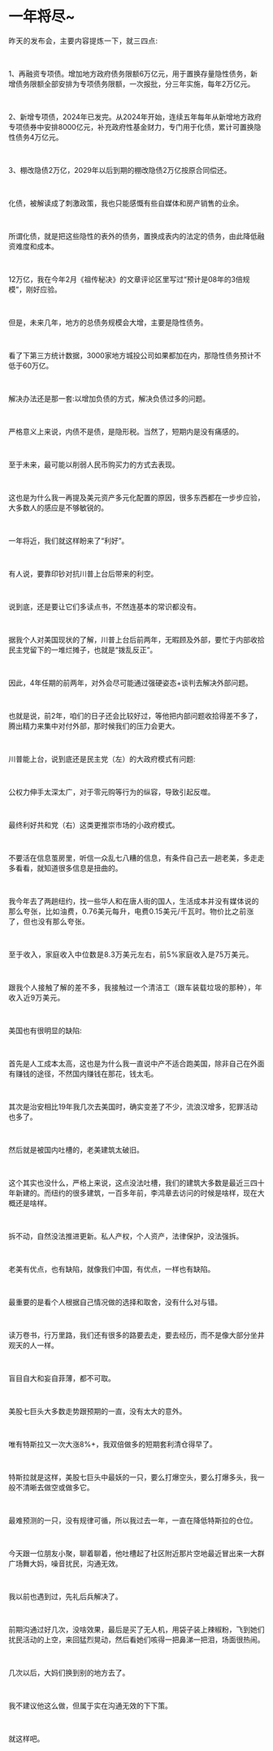 # 一年将尽~

<p style="visibility: visible;"><span style="background-color: transparent; letter-spacing: 0.034em; caret-color: var(--weui-BRAND); visibility: visible;">昨天的发布会，主要内容提炼一下，就三四点:</span></p><p style="visibility: visible;"><br style="visibility: visible;"></p><p style="visibility: visible;">1、再融资专项债。增加地方政府债务限额6万亿元，用于置换存量隐性债务，新增债务限额全部安排为专项债务限额，一次报批，分三年实施，每年2万亿元。</p><p style="visibility: visible;"><br style="visibility: visible;"></p><p style="visibility: visible;">2、新增专项债，2024年已发完。从2024年开始，连续五年每年从新增地方政府专项债券中安排8000亿元，补充政府性基金财力，专门用于化债，累计可置换隐性债务4万亿元。</p><p style="visibility: visible;"><br style="visibility: visible;"></p><p style="visibility: visible;">3、棚改隐债2万亿，2029年以后到期的棚改隐债2万亿按原合同偿还。</p><p style="visibility: visible;"><br style="visibility: visible;"></p><p style="visibility: visible;">化债，被解读成了刺激政策，我也只能感慨有些自媒体和房产销售的业余。</p><p style="visibility: visible;"><br style="visibility: visible;"></p><p style="visibility: visible;">所谓化债，就是把这些隐性的表外的债务，置换成表内的法定的债务，由此降低融资难度和成本。</p><p style="visibility: visible;"><br style="visibility: visible;"></p><p style="visibility: visible;">12万亿，我在今年2月《祖传秘决》的文章评论区里写过“预计是08年的3倍规模”，刚好应验。</p><p style="visibility: visible;"><br style="visibility: visible;"></p><p style="visibility: visible;">但是，未来几年，地方的总债务规模会大增，主要是隐性债务。</p><p style="visibility: visible;"><br style="visibility: visible;"></p><p style="visibility: visible;">看了下第三方统计数据，3000家地方城投公司如果都加在内，那隐性债务预计不低于60万亿。</p><p style="visibility: visible;"><br style="visibility: visible;"></p><p style="visibility: visible;">解决办法还是那一套:以增加负债的方式，解决负债过多的问题。</p><p style="visibility: visible;"><br style="visibility: visible;"></p><p style="visibility: visible;">严格意义上来说，内债不是债，是隐形税。当然了，短期内是没有痛感的。</p><p style="visibility: visible;"><br style="visibility: visible;"></p><p style="visibility: visible;">至于未来，最可能以削弱人民币购买力的方式去表现。</p><p style="visibility: visible;"><br style="visibility: visible;"></p><p style="visibility: visible;">这也是为什么我一再提及美元资产多元化配置的原因，很多东西都在一步步应验，大多数人的感应是不够敏锐的。</p><p style="visibility: visible;"><br style="visibility: visible;"></p><p style="visibility: visible;">一年将近，我们就这样盼来了“利好”。</p><p style="visibility: visible;"><br style="visibility: visible;"></p><p style="visibility: visible;">有人说，要靠印钞对抗川普上台后带来的利空。</p><p style="visibility: visible;"><br style="visibility: visible;"></p><p style="visibility: visible;">说到底，还是要让它们多读点书，不然连基本的常识都没有。</p><p style="visibility: visible;"><br style="visibility: visible;"></p><p style="visibility: visible;">据我个人对美国现状的了解，川普上台后前两年，无暇顾及外部，要忙于内部收拾民主党留下的一堆烂摊子，也就是“拨乱反正”。</p><p><br></p><p>因此，4年任期的前两年，对外会尽可能通过强硬姿态+谈判去解决外部问题。</p><p><br></p><p>也就是说，前2年，咱们的日子还会比较好过，等他把内部问题收拾得差不多了，腾出精力来集中对付外部，那时候我们的压力会更大。</p><p><br></p><p>川普能上台，说到底还是民主党（左）的大政府模式有问题:</p><p><br></p><p>公权力伸手太深太广，对于零元购等行为的纵容，导致引起反噬。</p><p><br></p><p>最终利好共和党（右）这类更推崇市场的小政府模式。</p><p><br></p><p>不要活在信息茧房里，听信一众乱七八糟的信息，有条件自己去一趟老美，多走走多看看，就知道很多信息是扭曲的。</p><p><br></p><p><span style="background-color: transparent;caret-color: var(--weui-BRAND);">我今年去了两趟纽约，找一些华人和在唐人街的国人，生活成本</span><span style="background-color: transparent;letter-spacing: 0.034em;caret-color: var(--weui-BRAND);">并没有媒体说的那么夸张，比如油费，0.76美元每升，电费0.15美元/千瓦时。物价比之前涨了，但也没有那么夸张。</span></p><p><span style="background-color: transparent;letter-spacing: 0.034em;caret-color: var(--weui-BRAND);"><br></span></p><p><span style="background-color: transparent;letter-spacing: 0.034em;caret-color: var(--weui-BRAND);">至于收入，家庭收入中位数是8.3万美元左右，前5%家庭收入是75万美元。</span></p><p><span style="background-color: transparent;letter-spacing: 0.034em;caret-color: var(--weui-BRAND);"><br></span></p><p><span style="background-color: transparent;letter-spacing: 0.034em;caret-color: var(--weui-BRAND);">跟我个人接触了解的差不多，我接触过一个清洁工（跟车装载垃圾的那种），年收入近9万美元。</span></p><p><br></p><p>美国也有很明显的缺陷:</p><p><br></p><p>首先是人工成本太高，这也是为什么我一直说中产不适合跑美国，除非自己在外面有赚钱的途径，不然国内赚钱在那花，钱太毛。</p><p><br></p><p>其次是治安相比19年我几次去美国时，确实变差了不少，流浪汉增多，犯罪活动也多了。</p><p><br></p><p>然后就是被国内吐槽的，老美建筑太破旧。</p><p><br></p><p>这个其实也没什么，严格上来说，这点没法吐槽，我们的建筑大多数是最近三四十年新建的。而纽约的很多建筑，一百多年前，李鸿章去访问的时候是啥样，现在大概还是啥样。</p><p><br></p><p>拆不动，自然没法推进更新。私人产权，个人资产，法律保护，没法强拆。</p><p><br></p><p>老美有优点，也有缺陷，就像我们中国，有优点，一样也有缺陷。</p><p><br></p><p>最重要的是看个人根据自己情况做的选择和取舍，没有什么对与错。</p><p><br></p><p>读万卷书，行万里路，我们还有很多的路要去走，要去经历，而不是像大部分坐井观天的人一样。</p><p><br></p><p>盲目自大和妄自菲薄，都不可取。</p><p><br></p><p>美股七巨头大多数走势跟预期的一直，没有太大的意外。</p><p><br></p><p>唯有特斯拉又一次大涨8%+，我双倍做多的短期套利清仓得早了。</p><p><br></p><p>特斯拉就是这样，美股七巨头中最妖的一只，要么打爆空头，要么打爆多头，我一般不清晰去做空或做多它。</p><p><br></p><p>最难预测的一只，没有规律可循，所以我过去一年，一直在降低特斯拉的仓位。</p><p><br></p><p>今天跟一位朋友小聚，聊着聊着，他吐槽起了社区附近那片空地最近冒出来一大群广场舞大妈，噪音扰民，沟通无效。</p><p><br></p><p>我以前也遇到过，先礼后兵解决了。</p><p><br></p><p>前期沟通过好几次，没啥效果，最后是买了无人机，用袋子装上辣椒粉，飞到她们扰民活动的上空，来回猛烈晃动，然后看她们咳得一把鼻涕一把泪，场面很热闹。</p><p><br></p><p>几次以后，大妈们换到别的地方去了。</p><p><br></p><p>我不建议他这么做，但属于实在沟通无效的下下策。</p><p><br></p><p>就这样吧。</p><p style="display: none;"><mp-style-type data-value="10000"></mp-style-type></p>